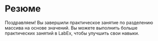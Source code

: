 # Резюме

Поздравляем! Вы завершили практическое занятие по разделению массива на основе значений. Вы можете выполнить больше практических занятий в LabEx, чтобы улучшить свои навыки.
